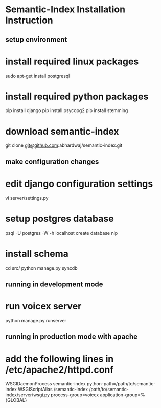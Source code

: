 Semantic-Index Installation Instruction
==============


## setup environment ##

# install required linux packages
sudo apt-get install postgresql



# install required python packages
pip install django
pip install psycopg2
pip install stemming


# download semantic-index
git clone git@github.com:abhardwaj/semantic-index.git



## make configuration changes ##

# edit django configuration settings
vi server/settings.py 

# setup postgres database
psql -U postgres -W -h localhost
create database nlp

# install schema
cd src/
python manage.py syncdb


## running in development mode ##


# run voicex server
python manage.py runserver



## running in production mode with apache ##

# add the following lines in /etc/apache2/httpd.conf
WSGIDaemonProcess semantic-index python-path=/path/to/semantic-index
WSGIScriptAlias /semantic-index /path/to/semantic-index/server/wsgi.py process-group=voicex application-group=%{GLOBAL}
